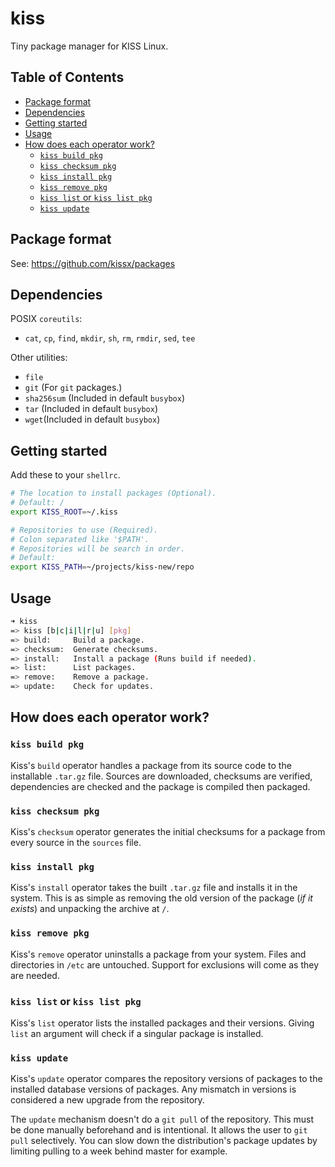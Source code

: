 # kiss

Tiny package manager for KISS Linux.


## Table of Contents

<!-- vim-markdown-toc GFM -->

* [Package format](#package-format)
* [Dependencies](#dependencies)
* [Getting started](#getting-started)
* [Usage](#usage)
* [How does each operator work?](#how-does-each-operator-work)
    * [`kiss build pkg`](#kiss-build-pkg)
    * [`kiss checksum pkg`](#kiss-checksum-pkg)
    * [`kiss install pkg`](#kiss-install-pkg)
    * [`kiss remove pkg`](#kiss-remove-pkg)
    * [`kiss list` or `kiss list pkg`](#kiss-list-or-kiss-list-pkg)
    * [`kiss update`](#kiss-update)

<!-- vim-markdown-toc -->


## Package format

See: <https://github.com/kissx/packages>


## Dependencies

POSIX `coreutils`:

- `cat`, `cp`, `find`, `mkdir`, `sh`, `rm`, `rmdir`, `sed`, `tee`

Other utilities:

- `file`
- `git` (For `git` packages.)
- `sha256sum` (Included in default `busybox`)
- `tar` (Included in default `busybox`)
- `wget`(Included in default `busybox`)

## Getting started

Add these to your `shellrc`.

```sh
# The location to install packages (Optional).
# Default: /
export KISS_ROOT=~/.kiss

# Repositories to use (Required).
# Colon separated like '$PATH'.
# Repositories will be search in order.
# Default:
export KISS_PATH=~/projects/kiss-new/repo
```

## Usage

```sh
➜ kiss
=> kiss [b|c|i|l|r|u] [pkg]
=> build:     Build a package.
=> checksum:  Generate checksums.
=> install:   Install a package (Runs build if needed).
=> list:      List packages.
=> remove:    Remove a package.
=> update:    Check for updates.
```

## How does each operator work?

### `kiss build pkg`

Kiss's `build` operator handles a package from its source code to the installable `.tar.gz` file. Sources are downloaded, checksums are verified, dependencies are checked and the package is compiled then packaged.

### `kiss checksum pkg`

Kiss's `checksum` operator generates the initial checksums for a package from every source in the `sources` file.

### `kiss install pkg`

Kiss's `install` operator takes the built `.tar.gz` file and installs it in the system. This is as simple as removing the old version of the package (*if it exists*) and unpacking the archive at `/`.

### `kiss remove pkg`

Kiss's `remove` operator uninstalls a package from your system. Files and directories in `/etc` are untouched. Support for exclusions will come as they are needed.

### `kiss list` or `kiss list pkg`

Kiss's `list` operator lists the installed packages and their versions. Giving `list` an argument will check if a singular package is installed.

### `kiss update`

Kiss's `update` operator compares the repository versions of packages to the installed database versions of packages. Any mismatch in versions is considered a new upgrade from the repository.

The `update` mechanism doesn't do a `git pull` of the repository. This must be done manually beforehand and is intentional. It allows the user to `git pull` selectively. You can slow down the distribution's package updates by limiting pulling to a week behind master for example.


